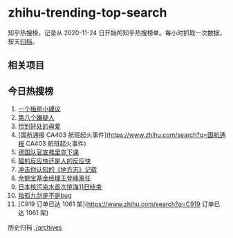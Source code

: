 # zhihu-trending-top-search

知乎热搜榜，记录从 2020-11-24
日开始的知乎热搜榜单。每小时抓取一次数据，按天[归档](./archives)。

## 相关项目

## 今日热搜榜

<!-- BEGIN -->
<!-- 最后更新时间 Tue Sep 12 2023 05:06:19 GMT+0800 (China Standard Time) -->

1. [一个租房小建议](https://www.zhihu.com/search?q=一个租房小建议)
1. [第八个嫌疑人](https://www.zhihu.com/search?q=第八个嫌疑人)
1. [恰到好处的母爱](https://www.zhihu.com/search?q=恰到好处的母爱)
1. [国航通报 CA403 航班起火事件](https://www.zhihu.com/search?q=国航通报 CA403
   航班起火事件)
1. [德国队官宣弗里克下课](https://www.zhihu.com/search?q=德国队官宣弗里克下课)
1. [猫的反应快还是人的反应快](https://www.zhihu.com/search?q=猫的反应快还是人的反应快)
1. [冲击你认知的《地方志》记载](https://www.zhihu.com/search?q=冲击你认知的《地方志》记载)
1. [余额宝基金经理王登峰离任](https://www.zhihu.com/search?q=余额宝基金经理王登峰离任)
1. [日本核污染水首次排海11日结束](https://www.zhihu.com/search?q=日本核污染水首次排海11日结束)
1. [独孤九剑是不是bug](https://www.zhihu.com/search?q=独孤九剑是不是bug)
1. [C919 订单已达 1061 架](https://www.zhihu.com/search?q=C919 订单已达 1061 架)

<!-- END -->

历史归档 [./archives](./archives)
